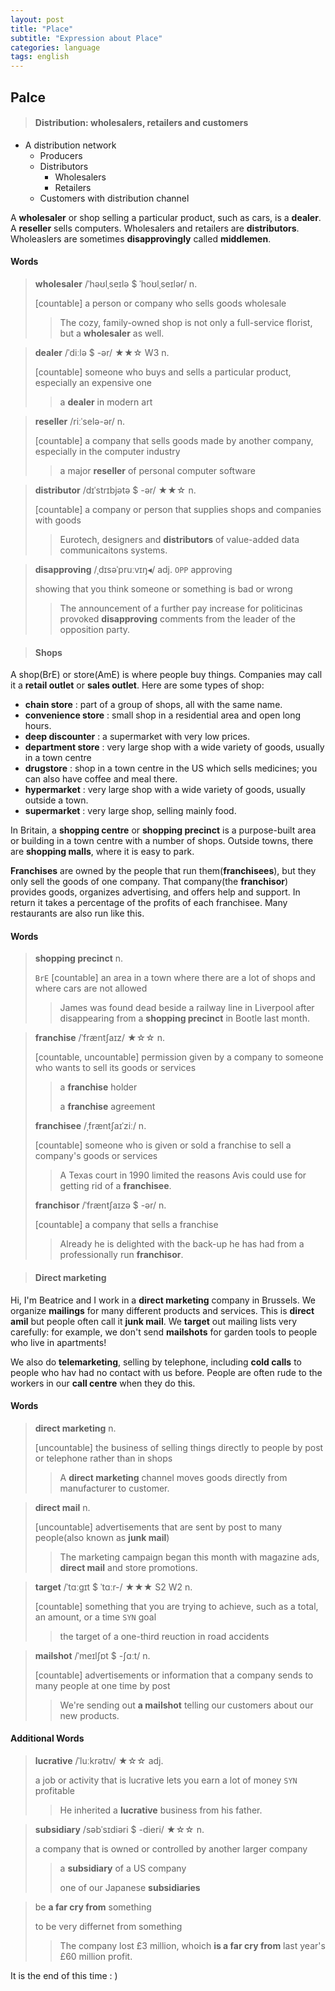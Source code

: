 ```yaml
---
layout: post
title: "Place"
subtitle: "Expression about Place"
categories: language
tags: english
---
```


## Palce

> #### Distribution: wholesalers, retailers and customers

- A distribution network
  - Producers
  - Distributors
    - Wholesalers
    - Retailers
  - Customers with distribution channel

A **wholesaler** or shop selling a particular product, such as cars, is a **dealer**. A **reseller** sells computers. Wholesalers and retailers are **distributors**. Wholeaslers are sometimes **disapprovingly** called **middlemen**.



#### Words

> **wholesaler** /ˈhəʊlˌseɪlə $ ˈhoʊlˌseɪlər/ n.
>
> [countable] a person or company who sells goods wholesale
>
> > The cozy, family-owned shop is not only a full-service florist, but a **wholesaler** as well.



> **dealer** /ˈdiːlə $ -ər/ ★★☆ W3 n.
>
> [countable] someone who buys and sells a particular product, especially an expensive one
>
> > a **dealer** in modern art



> **reseller** /riːˈselə-ər/ n.
>
> [countable] a company that sells goods made by another company, especially in the computer industry
>
> > a major **reseller** of personal computer software



> **distributor** /dɪˈstrɪbjətə $ -ər/ ★★☆ n.
>
> [countable] a company or person that supplies shops and companies with goods
>
> > Eurotech, designers and **distributors** of value-added data communicaitons systems.



> **disapproving** /ˌdɪsəˈpruːvɪŋ◂/ adj. `OPP` approving
>
> showing that you think someone or something is bad or wrong
>
> > The announcement of a further pay increase for politicinas provoked **disapproving** comments from the leader of the opposition party.



> #### Shops

A shop(BrE) or store(AmE) is where people buy things. Companies may call it a **retail outlet** or **sales outlet**. Here are some types of shop:

- **chain store** : part of a group of shops, all with the same name.
- **convenience store** : small shop in a residential area and open long hours.
- **deep discounter** : a supermarket with very low prices.
- **department store** : very large shop with a wide variety of goods, usually in a town centre
- **drugstore** : shop in a town centre in the US which sells medicines; you can also have coffee and meal there.
- **hypermarket** : very large shop with a wide variety of goods, usually outside a town.
- **supermarket** : very large shop, selling mainly food.

In Britain, a **shopping centre** or **shopping precinct** is a purpose-built area or building in a town centre with a number of shops. Outside towns, there are **shopping malls**, where it is easy to park.

**Franchises** are owned by the people that run them(**franchisees**), but they only sell the goods of one company. That company(the **franchisor**) provides goods, organizes advertising, and offers help and support. In return it takes a percentage of the profits of each franchisee. Many restaurants are also run like this.



#### Words

> **shopping precinct** n.
>
> `BrE` [countable] an area in a town where there are a lot of shops and where cars are not allowed
>
> > James was found dead beside a railway line in Liverpool after disappearing from a **shopping precinct** in Bootle last month.



> **franchise** /ˈfræntʃaɪz/ ★☆☆ n.
>
> [countable, uncountable] permission given by a company to someone who wants to sell its goods or services
>
> > a **franchise** holder
> >
> > a **franchise** agreement
>
> **franchisee** /ˌfræntʃaɪˈziː/ n.
>
> [countable] someone who is given or sold a franchise to sell a company's goods or services
>
> > A Texas court in 1990 limited the reasons Avis could use for getting rid of a **franchisee**.
>
> **franchisor** /ˈfræntʃaɪzə $ -ər/ n.
>
> [countable] a company that sells a franchise
>
> > Already he is delighted with the back-up he has had from a professionally run **franchisor**.



> #### Direct marketing

Hi, I'm Beatrice and I work in a **direct marketing** company in Brussels. We organize **mailings** for many different products and services. This is **direct amil** but people often call it **junk mail**. We **target** out mailing lists very carefully: for example, we don't send **mailshots** for garden tools to people who live in apartments!

We also do **telemarketing**, selling by telephone, including **cold calls** to people who hav had no contact with us before. People are often rude to the workers in our **call centre** when they do this.



#### Words

> **direct marketing** n.
>
> [uncountable] the business of selling things directly to people by post or telephone rather than in shops
>
> > A **direct marketing** channel moves goods directly from manufacturer to customer.



> **direct mail** n.
>
> [uncountable] advertisements that are sent by post to many people(also known as **junk mail**)
>
> > The marketing campaign began this month with magazine ads, **direct mail** and store promotions.



> **target** /ˈtɑːɡɪt $ ˈtɑːr-/ ★★★ S2 W2 n.
>
> [countable] something that you are trying to achieve, such as a total, an amount, or a time `SYN` goal
>
> > the target of a one-third reuction in road accidents



> **mailshot** /ˈmeɪlʃɒt $ -ʃɑːt/ n.
>
> [countable] advertisements or information that a company sends to many people at one time by post
>
> > We're sending out **a mailshot** telling our customers about our new products.



#### Additional Words

> **lucrative** /ˈluːkrətɪv/ ★☆☆ adj.
>
> a job or activity that is lucrative lets you earn a lot of money `SYN` profitable
>
> > He inherited a **lucrative** business from his father.



> **subsidiary** /səbˈsɪdiəri $ -dieri/ ★☆☆ n.
>
> a company that is owned or controlled by another larger company
>
> > a **subsidiary** of a US company
> >
> > one of our Japanese **subsidiaries**



> be **a far cry from** something
>
> to be very differnet from something
>
> > The company lost £3 million, whoich **is a far cry from** last year's £60 million profit.



It is the end of this time : )